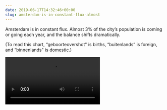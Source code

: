 ```yaml
---
date: 2019-06-17T14:32:46+00:00
slug: amsterdam-is-in-constant-flux-almost
---
```

Amsterdam is in constant flux. Almost 3% of the city’s population is coming or going each year, and the balance shifts dramatically.

(To read this chart, “geboorteovershot" is births, “buitenlands” is foreign, and “binnenlands" is domestic.)

![](https://hans.gerwitz.com/media/2019-06/17-143244-image._3a54.mov)
